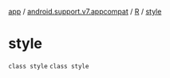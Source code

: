 [app](../../../index.md) / [android.support.v7.appcompat](../../index.md) / [R](../index.md) / [style](./index.md)

# style

`class style`
`class style`